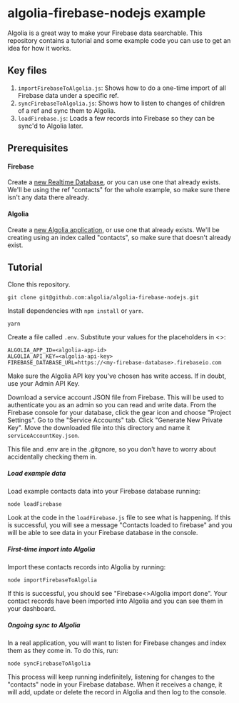 # algolia-firebase-nodejs example

Algolia is a great way to make your Firebase data searchable. This repository contains a tutorial and some example code you can use to get an idea for how it works.

## Key files

1. `importFirebaseToAlgolia.js`: Shows how to do a one-time import of all Firebase data under a specific ref.
1. `syncFirebaseToAlgolia.js`: Shows how to listen to changes of children of a ref and sync them to Algolia.
1. `loadFirebase.js`: Loads a few records into Firebase so they can be sync'd to Algolia later.

## Prerequisites

#### Firebase

Create a [new Realtime Database](https://console.firebase.google.com), or you can use one that already exists. We'll be using the ref "contacts" for the whole example, so make sure there isn't any data there already.

#### Algolia

Create a [new Algolia application](https://www.algolia.com/manage/applications), or use one that already exists. We'll be creating using an index called "contacts", so make sure that doesn't already exist.

## Tutorial

Clone this repository.

```
git clone git@github.com:algolia/algolia-firebase-nodejs.git
```

Install dependencies with `npm install` or `yarn`.

```
yarn
```

Create a file called `.env`. Substitute your values for the placeholders in <>:

``` shell
ALGOLIA_APP_ID=<algolia-app-id>
ALGOLIA_API_KEY=<algolia-api-key>
FIREBASE_DATABASE_URL=https://<my-firebase-database>.firebaseio.com
```

Make sure the Algolia API key you've chosen has write access. If in doubt, use your Admin API Key.

Download a service account JSON file from Firebase. This will be used to authenticate you as an admin so you can read and write data. From the Firebase console for your database, click the gear icon and choose "Project Settings". Go to the "Service Accounts" tab. Click "Generate New Private Key". Move the downloaded file into this directory and name it `serviceAccountKey.json`.

This file and .env are in the .gitgnore, so you don't have to worry about accidentally checking them in.

##### Load example data

Load example contacts data into your Firebase database running:

```
node loadFirebase
```

Look at the code in the `loadFirebase.js` file to see what is happening. If this is successful, you will see a message "Contacts loaded to firebase" and you will be able to see data in your Firebase database in the console.

##### First-time import into Algolia

Import these contacts records into Algolia by running:

```
node importFirebaseToAlgolia
```

If this is successful, you should see "Firebase<>Algolia import done". Your contact records have been imported into Algolia and you can see them in your dashboard.

##### Ongoing sync to Algolia

In a real application, you will want to listen for Firebase changes and index them as they come in. To do this, run:

```
node syncFirebaseToAlgolia
```

This process will keep running indefinitely, listening for changes to the "contacts" node in your Firebase database. When it receives a change, it will add, update or delete the record in Algolia and then log to the console.
